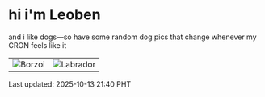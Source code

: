 # hi i'm Leoben

and i like dogs—so have some random dog pics that change whenever my CRON feels like it

|  |  |
|--------|----------|
| ![Borzoi](https://random-dog-vercel.vercel.app/api/random-borzoi?v=1760362820) | ![Labrador](https://random-dog-vercel.vercel.app/api/random-labrador?v=1760362820) |

Last updated: 2025-10-13 21:40 PHT
